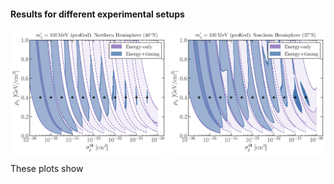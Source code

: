#### Results for different experimental setups

<img src="contour_Final_100_N_all.jpg" align="center" width="250">
<img src="contour_Final_100_S_all.jpg" align="center" width="250">
 
These plots show
